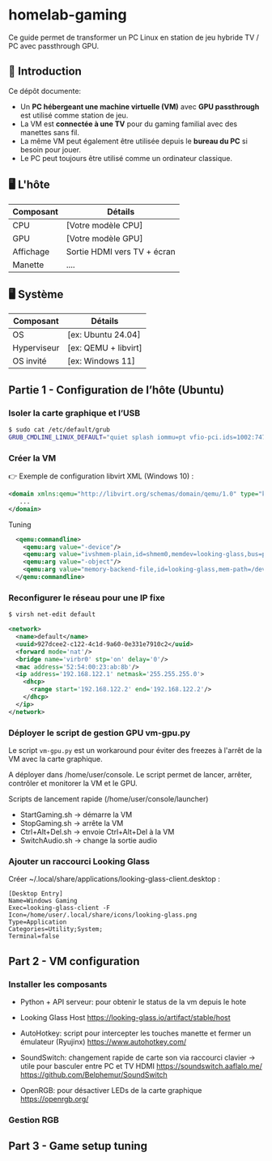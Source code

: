 # homelab-gaming

Ce guide permet de transformer un PC Linux en station de jeu hybride TV / PC avec passthrough GPU.

## 🧩 Introduction

Ce dépôt documente:

- Un **PC hébergeant une machine virtuelle (VM)** avec **GPU passthrough** est utilisé comme station de jeu.
- La VM est **connectée à une TV** pour du gaming familial avec des manettes sans fil.
- La même VM peut également être utilisée depuis le **bureau du PC** si besoin pour jouer.
- Le PC peut toujours être utilisé comme un ordinateur classique.

## 🖥️ L'hôte

| Composant      | Détails                     |
|----------------|-----------------------------|
| CPU            | [Votre modèle CPU]          |
| GPU            | [Votre modèle GPU]          |
| Affichage      | Sortie HDMI vers TV + écran |
| Manette        | ....                        |

## 🖥️ Système

| Composant      | Détails                     |
|----------------|-----------------------------|
| OS             | [ex: Ubuntu 24.04]          |
| Hyperviseur    | [ex: QEMU + libvirt]        |
| OS invité      | [ex: Windows 11]            |

## Partie 1 - Configuration de l’hôte (Ubuntu)

### Isoler la carte graphique et l’USB

```bash
$ sudo cat /etc/default/grub
GRUB_CMDLINE_LINUX_DEFAULT="quiet splash iommu=pt vfio-pci.ids=1002:747e,1002:ab30,15b7:5011"
```

### Créer la VM

👉 Exemple de configuration libvirt XML (Windows 10) :

```xml
<domain xmlns:qemu="http://libvirt.org/schemas/domain/qemu/1.0" type="kvm">
   ...
</domain>
```

Tuning
```xml
  <qemu:commandline>
    <qemu:arg value="-device"/>
    <qemu:arg value="ivshmem-plain,id=shmem0,memdev=looking-glass,bus=pcie.0,addr=0x11"/>
    <qemu:arg value="-object"/>
    <qemu:arg value="memory-backend-file,id=looking-glass,mem-path=/dev/kvmfr0,size=128M,share=yes"/>
  </qemu:commandline>
```

### Reconfigurer le réseau pour une IP fixe

```bash
$ virsh net-edit default
```

```xml
<network>
  <name>default</name>
  <uuid>927dcee2-c122-4c1d-9a60-0e331e7910c2</uuid>
  <forward mode='nat'/>
  <bridge name='virbr0' stp='on' delay='0'/>
  <mac address='52:54:00:23:ab:8b'/>
  <ip address='192.168.122.1' netmask='255.255.255.0'>
    <dhcp>
      <range start='192.168.122.2' end='192.168.122.2'/>
    </dhcp>
  </ip>
</network>
```

### Déployer le script de gestion GPU vm-gpu.py

Le script `vm-gpu.py` est un workaround pour éviter des freezes à l'arrêt de la VM avec la carte graphique.

A déployer dans /home/user/console. Le script permet de lancer, arrêter, contrôler et monitorer la VM et le GPU.

Scripts de lancement rapide (/home/user/console/launcher)
- StartGaming.sh → démarre la VM
- StopGaming.sh → arrête la VM
- Ctrl+Alt+Del.sh → envoie Ctrl+Alt+Del à la VM
- SwitchAudio.sh → change la sortie audio

### Ajouter un raccourci Looking Glass

Créer ~/.local/share/applications/looking-glass-client.desktop :

```
[Desktop Entry]
Name=Windows Gaming
Exec=looking-glass-client -F
Icon=/home/user/.local/share/icons/looking-glass.png
Type=Application
Categories=Utility;System;
Terminal=false
```

## Part 2 - VM configuration

### Installer les composants

- Python + API serveur: pour obtenir le status de la vm depuis le hote
- Looking Glass Host
    https://looking-glass.io/artifact/stable/host

- AutoHotkey: script pour intercepter les touches manette et fermer un émulateur (Ryujinx) 
    https://www.autohotkey.com/
- SoundSwitch: changement rapide de carte son via raccourci clavier → utile pour basculer entre PC et TV HDMI
    https://soundswitch.aaflalo.me/
    https://github.com/Belphemur/SoundSwitch
- OpenRGB: pour désactiver LEDs de la carte graphique
    https://openrgb.org/

### Gestion RGB

## Part 3 - Game setup tuning

